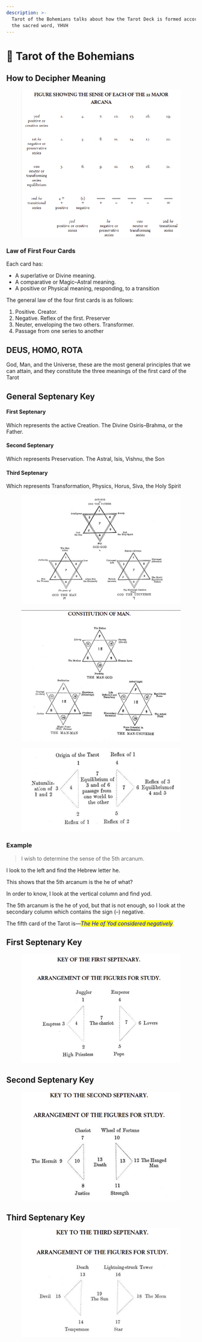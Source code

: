 ```yaml
---
description: >-
  Tarot of the Bohemians talks about how the Tarot Deck is formed according to
  the sacred word, YHVH
---
```


# 🎴 Tarot of the Bohemians

## How to Decipher Meaning

<figure><img src="../.gitbook/assets/image (19).png" alt=""><figcaption></figcaption></figure>

### Law of First Four Cards

Each card has:

* A superlative or Divine meaning.
* A comparative or Magic–Astral meaning.
* A positive or Physical meaning, responding, to a transition

The general law of the four first cards is as follows:

1. Positive. Creator.
2. Negative. Reflex of the first. Preserver
3. Neuter, enveloping the two others. Transformer.
4. Passage from one series to another

## DEUS, HOMO, ROTA

God, Man, and the Universe, these are the most general principles that we can attain, and they constitute the three meanings of the first card of the Tarot

## General Septenary Key

#### First Septenary

Which represents the active Creation. The Divine Osiris–Brahma, or the Father.

#### Second Septenary

Which represents Preservation. The Astral, Isis, Vishnu, the Son

#### Third Septenary

Which represents Transformation, Physics, Horus, Siva, the Holy Spirit

<figure><img src="../.gitbook/assets/image (16).png" alt=""><figcaption></figcaption></figure>

<figure><img src="../.gitbook/assets/image (129).png" alt=""><figcaption></figcaption></figure>

<figure><img src="../.gitbook/assets/image (17).png" alt=""><figcaption></figcaption></figure>

### Example

> I wish to determine the sense of the 5th arcanum.

I look to the left and find the Hebrew letter he.

This shows that the 5th arcanum is the he of what?

In order to know, I look at the vertical column and find yod.

The 5th arcanum is the he of yod, but that is not enough, so I look at the secondary column which contains the sign (–) negative.

The fifth card of the Tarot is—_<mark style="color:blue;">The He of Yod considered negatively</mark>_



## First Septenary Key

<figure><img src="../.gitbook/assets/image (18).png" alt=""><figcaption></figcaption></figure>

## Second Septenary Key

<figure><img src="../.gitbook/assets/image (20).png" alt=""><figcaption></figcaption></figure>

## Third Septenary Key

<figure><img src="../.gitbook/assets/image (130).png" alt=""><figcaption></figcaption></figure>

